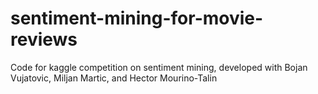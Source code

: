# sentiment-mining-for-movie-reviews
Code for kaggle competition on sentiment mining, developed with Bojan Vujatovic, Miljan Martic, and Hector Mourino-Talin
